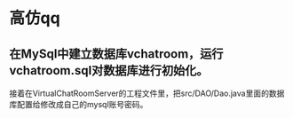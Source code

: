 # 高仿qq

## 在MySql中建立数据库vchatroom，运行vchatroom.sql对数据库进行初始化。
接着在VirtualChatRoomServer的工程文件里，把src/DAO/Dao.java里面的数据库配置给修改成自己的mysql账号密码。

